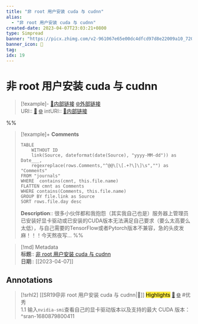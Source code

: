 ```yaml
---
title: "非 root 用户安装 cuda 与 cudnn"
alias: 
  - "非 root 用户安装 cuda 与 cudnn"
created-date: 2023-04-07T23:03:21+0800
type: Simpread
banner: "https://picx.zhimg.com/v2-961067e65e00dc4dfcd97d8e22009a10_720w.jpg?source=172ae18b "
banner_icon: 🔖
tag: 
idx: 19
---
```


# 非 root 用户安装 cuda 与 cudnn

> [!example]- [🧷内部链接](<http://localhost:7026/unread/19>) [🌐外部链接](<https://zhuanlan.zhihu.com/p/198161777>)    
> URI:: [🧷](<http://localhost:7026/unread/19>) [🌐](<https://zhuanlan.zhihu.com/p/198161777>) 
> intURI:: [🧷内部链接](<http://localhost:7026/reading/19>)

%%
> [!example]+ **Comments**  
> ```dataview
> TABLE 
>     WITHOUT ID
>     link(Source, dateformat(date(Source), "yyyy-MM-dd")) as Date___, 
>     regexreplace(rows.Comments,"^@@\[\[.+?\]\]\s","") as "Comments"
> FROM "journals"
> WHERE  contains(cmnt, this.file.name)
> FLATTEN cmnt as Comments
> WHERE contains(Comments, this.file.name)
> GROUP BY file.link as Source
> SORT rows.file.day desc
> ```
>  **Description**:: 很多小伙伴都和我抱怨（其实我自己也是）服务器上管理员已安装好显卡驱动或已安装的CUDA版本无法满足自己要求（要么太高要么太低），与自己需要的TensorFlow或者Pytorch版本不兼容，急的头皮发麻！！！今天熬夜写…
%%

> [!md] Metadata  
> **标题**:: [非 root 用户安装 cuda 与 cudnn](https://zhuanlan.zhihu.com/p/198161777)  
> **日期**:: [[2023-04-07]]  

## Annotations


> [!srhl2] [[SR19@非 root 用户安装 cuda 与 cudnn|📄]] <mark style="background-color: #ffeb3b">Highlights</mark> [🧷](<http://localhost:7026/unread/19#id=1680879800411>) [🌐](<http://localhost:7026/reading/19#id=1680879800411>) #优秀   
> 1.1 输入`nvidia-smi`查看自己的显卡驱动版本以及支持的最大 CUDA 版本：
> ^sran-1680879800411
 
 